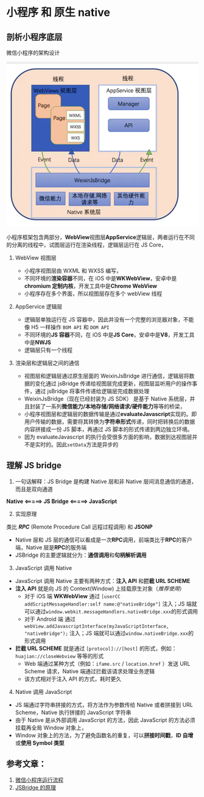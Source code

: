 # 小程序 和 原生 native

## 剖析小程序底层

微信小程序的架构设计

![小程序底层架构](../images/mini-program.png)

小程序框架包含两部分，**WebView**视图层**AppService**逻辑层，两者运行在不同的分离的线程中，试图层运行在渲染线程，逻辑层运行在 JS Core，

1. WebView 视图层

   - 小程序视图层由 WXML 和 WXSS 编写，
   - 不同环境的**渲染容器**不同，在 iOS 中是**WKWebView**，安卓中是**chromium 定制内核**，开发工具中是**Chrome WebView**
   - 小程序存在多个界面，所以视图层存在多个 webView 线程

2. AppService 逻辑层

   - 逻辑层单独运行在 JS 容器中，因此并没有一个完整的浏览器对象，不能像 H5 一样操作 `BOM API` 和 `DOM API`
   - 不同环境的**JS 容器**不同，在 iOS 中是**JS Core**，安卓中是**V8**，开发工具中是**NWJS**
   - 逻辑层只有一个线程

3. 渲染层和逻辑层之间的通信

   - 视图层和逻辑层通过原生层面的 WeixinJsBridge 进行通信，逻辑层将数据的变化通过 jsBridge 传递给视图层完成更新，视图层监听用户的操作事件，通过 jsBridge 将事件传递给逻辑层完成数据处理
   - WeixinJsBridge（现在已经封装为 JS SDK） 是基于 Native 系统层，并且封装了一系列**微信能力/本地存储/网络请求/硬件能力**等等的桥梁，
   - 小程序视图层和逻辑层的数据传输是通过**evaluateJavascript**实现的。即用户传输的数据，需要将其转换为**字符串形式**传递，同时把转换后的数据内容拼接成一份 JS 脚本，再通过 JS 脚本的形式传递到两边独立环境。
   - 因为 evaluateJavascript 的执行会受很多方面的影响，数据到达视图层并不是实时的。因此`setData`方法是异步的

## 理解 JS bridge

1. 一句话解释：JS Bridge 是构建 Native 层和非 Native 层间消息通信的通道，而且是双向通道

**Native <=====> JS Bridge <=====> JavaScript**

2. 实现原理

类比 **_RPC_** (Remote Procedure Call 远程过程调用) 和 **JSONP**

- Native 层和 JS 层的通信可以看成是一次**RPC**调用，前端类比于**RPC**的客户端，Native 层是**RPC**的服务端
- JSBridge 的主要逻辑就分为：**通信调用**和**句柄解析调用**

3. JavaScript 调用 Native

- JavaScript 调用 Native 主要有两种方式：**注入 API** 和**拦截 URL SCHEME**
- **注入 API** 就是向 JS 的 Context(Window) 上挂载原生对象（_推荐使用_）
  - 对于 iOS 端 **WKWebView** 通过 `[userCC addScriptMessageHandler:self name:@"nativeBridge"]` 注入；JS 端就可以通过`window.webkit.messageHandlers.nativeBridge.xxx`的形式调用
  - 对于 Android 端 通过 `webView.addJavascriptInterface(myJavaScriptInterface, "nativeBridge");` 注入；JS 端就可以通过`window.nativeBridge.xxx`的形式调用
- **拦截 URL SCHEME** 就是通过 `[protocol]://[host]` 的形式，例如：`huajian://closeWebview` 等等的形式
  - Web 端通过某种方式（例如：`ifame.src` / `location.href` ）发送 URL Scheme 请求，Native 端通过拦截该请求处理业务逻辑
  - 该方式相对于注入 API 的方式，耗时更久

4. Native 调用 JavaScript

- JS 端通过字符串拼接的方式，将方法作为参数传给 Native 或者拼接到 URL Scheme，Native 执行拼接的 JavaScript 字符串
- 由于 Native 是从外部调用 JavaScript 的方法，因此 JavaScript 的方法必须挂载再全局 Window 对象上，
- Window 对象上的方法，为了避免函数名的重复，可以**拼接时间戳**，**ID 自增**或**使用 Symbol 类型**

## 参考文章：

1. [微信小程序运行流程](https://juejin.im/post/5afd136551882542682e6ad7#heading-1)
2. [JSBridge 的原理](https://juejin.im/post/5abca877f265da238155b6bc)
